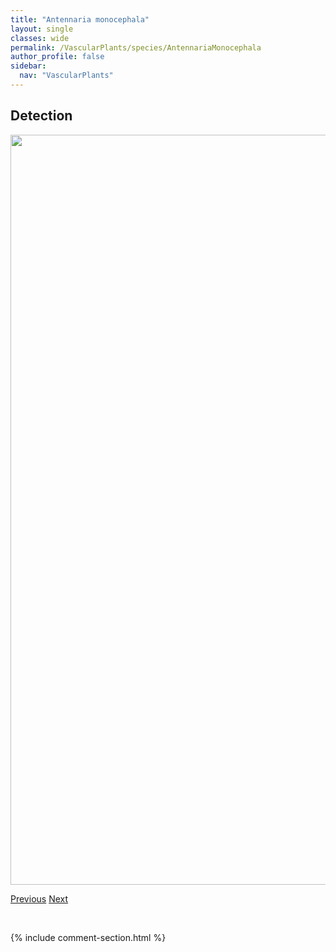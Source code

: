 ```yaml
---
title: "Antennaria monocephala"
layout: single
classes: wide
permalink: /VascularPlants/species/AntennariaMonocephala
author_profile: false
sidebar:
  nav: "VascularPlants"
---
```


<h2>Detection</h2>

<a href="https://drive.google.com/uc?export=view&id=1AC3i163t93bqthNDlKVvtvgmOe6ujzEL">
<img src="https://drive.google.com/uc?export=view&id=1AC3i163t93bqthNDlKVvtvgmOe6ujzEL" height = "1200" width = "800">
</a>


<a href="/DevelopmentWebsite/VascularPlants/species/AntennariaMicrophyllaParvifolia" class="pagination--pager" title="Antennaria microphylla/parvifolia">Previous</a> <a href="/DevelopmentWebsite/VascularPlants/species/AntennariaNeglecta" class="pagination--pager" title="Antennaria neglecta">Next</a>

<p>&nbsp;</p>

{% include comment-section.html %}
